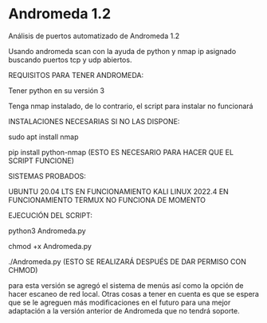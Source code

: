 # Andromeda 1.2
Análisis de puertos automatizado de Andromeda 1.2

Usando andromeda scan con la ayuda de python y nmap ip asignado buscando puertos tcp y udp abiertos.

REQUISITOS PARA TENER ANDROMEDA:

Tener python en su versión 3

Tenga nmap instalado, de lo contrario, el script para instalar no funcionará

INSTALACIONES NECESARIAS SI NO LAS DISPONE:

sudo apt install nmap

pip install python-nmap (ESTO ES NECESARIO PARA HACER QUE EL SCRIPT FUNCIONE)

SISTEMAS PROBADOS:

UBUNTU 20.04 LTS EN FUNCIONAMIENTO
KALI LINUX 2022.4 EN FUNCIONAMIENTO
TERMUX NO FUNCIONA DE MOMENTO

EJECUCIÓN DEL SCRIPT:

python3 Andromeda.py

chmod +x Andromeda.py

./Andromeda.py (ESTO SE REALIZARÁ DESPUÉS DE DAR PERMISO CON CHMOD)

para esta versión se agregó el sistema de menús así como la opción de hacer escaneo de red local.
Otras cosas a tener en cuenta es que se espera que se le agreguen más modificaciones en el futuro para una mejor adaptación a la versión anterior de Andromeda que no tendrá soporte.